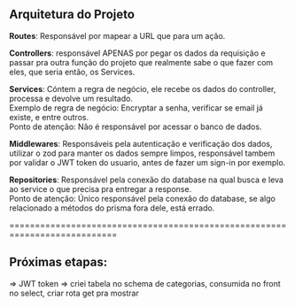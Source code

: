 ## Arquitetura do Projeto

**Routes**: Responsável por mapear a URL que para um ação.<br/>

**Controllers**: responsável APENAS por pegar os dados da requisição e passar pra outra função do projeto que realmente sabe o que fazer com eles, que seria então, os Services. <br/>

**Services**: Cóntem a regra de negócio, ele recebe os dados do controller, processa e devolve um resultado. <br/>
Exemplo de regra de negócio: Encryptar a senha, verificar se email já existe, e entre outros. <br/>
Ponto de atenção: Não é responsável por acessar o banco de dados. <br/>

**Middlewares**: Responsáveis pela autenticação e verificação dos dados, utilizar o zod para manter os dados sempre limpos, responsável tambem por validar o JWT token do usuario, antes de fazer um sign-in por exemplo.<br/>

**Repositories**: Responsável pela conexão do database na qual busca e leva ao service o que precisa pra entregar a response.<br/>
Ponto de atenção: Único responsável pela conexão do database, se algo relacionado a métodos do prisma fora dele, está errado.

===========================================================================

## Próximas etapas:

=> JWT token
=> criei tabela no schema de categorias, consumida no front no select, criar rota get pra mostrar
